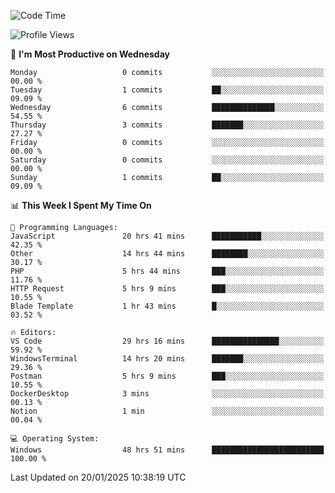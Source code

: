 <!--START_SECTION:waka-->
![Code Time](http://img.shields.io/badge/Code%20Time-3%2C910%20hrs%2041%20mins-blue)

![Profile Views](http://img.shields.io/badge/Profile%20Views-29-blue)

📅 **I'm Most Productive on Wednesday** 

```text
Monday                   0 commits           ░░░░░░░░░░░░░░░░░░░░░░░░░   00.00 % 
Tuesday                  1 commits           ██░░░░░░░░░░░░░░░░░░░░░░░   09.09 % 
Wednesday                6 commits           ██████████████░░░░░░░░░░░   54.55 % 
Thursday                 3 commits           ███████░░░░░░░░░░░░░░░░░░   27.27 % 
Friday                   0 commits           ░░░░░░░░░░░░░░░░░░░░░░░░░   00.00 % 
Saturday                 0 commits           ░░░░░░░░░░░░░░░░░░░░░░░░░   00.00 % 
Sunday                   1 commits           ██░░░░░░░░░░░░░░░░░░░░░░░   09.09 % 
```


📊 **This Week I Spent My Time On** 

```text
💬 Programming Languages: 
JavaScript               20 hrs 41 mins      ███████████░░░░░░░░░░░░░░   42.35 % 
Other                    14 hrs 44 mins      ████████░░░░░░░░░░░░░░░░░   30.17 % 
PHP                      5 hrs 44 mins       ███░░░░░░░░░░░░░░░░░░░░░░   11.76 % 
HTTP Request             5 hrs 9 mins        ███░░░░░░░░░░░░░░░░░░░░░░   10.55 % 
Blade Template           1 hr 43 mins        █░░░░░░░░░░░░░░░░░░░░░░░░   03.52 % 

🔥 Editors: 
VS Code                  29 hrs 16 mins      ███████████████░░░░░░░░░░   59.92 % 
WindowsTerminal          14 hrs 20 mins      ███████░░░░░░░░░░░░░░░░░░   29.36 % 
Postman                  5 hrs 9 mins        ███░░░░░░░░░░░░░░░░░░░░░░   10.55 % 
DockerDesktop            3 mins              ░░░░░░░░░░░░░░░░░░░░░░░░░   00.13 % 
Notion                   1 min               ░░░░░░░░░░░░░░░░░░░░░░░░░   00.04 % 

💻 Operating System: 
Windows                  48 hrs 51 mins      █████████████████████████   100.00 % 
```


 Last Updated on 20/01/2025 10:38:19 UTC
<!--END_SECTION:waka-->
